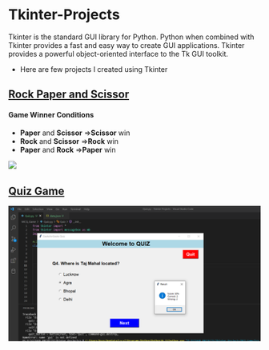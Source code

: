 # Tkinter-Projects
Tkinter is the standard GUI library for Python. Python when combined with Tkinter provides a fast and easy way to create GUI applications. Tkinter provides a powerful object-oriented interface to the Tk GUI toolkit.
* Here are few projects I created using Tkinter

## [Rock Paper and Scissor](https://github.com/SakshiKhandare/Tkinter-Projects/tree/master/Rock_Paper_Scissor)
#### Game Winner Conditions
* **Paper** and **Scissor** =>**Scissor** win
* **Rock** and **Scissor** =>**Rock** win
* **Paper** and **Rock** =>**Paper** win

![](https://media.giphy.com/media/zKJglgEBltRkW6ki59/giphy.gif)

## [Quiz Game](https://github.com/SakshiKhandare/Tkinter-Projects/tree/master/MCQ_Game)
![](https://github.com/SakshiKhandare/Tkinter-Projects/blob/master/MCQ_Game/Output.png)
